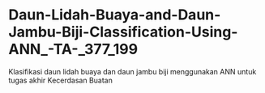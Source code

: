 # Daun-Lidah-Buaya-and-Daun-Jambu-Biji-Classification-Using-ANN_-TA-_377_199

Klasifikasi daun lidah buaya dan daun jambu biji menggunakan ANN untuk tugas akhir Kecerdasan Buatan
